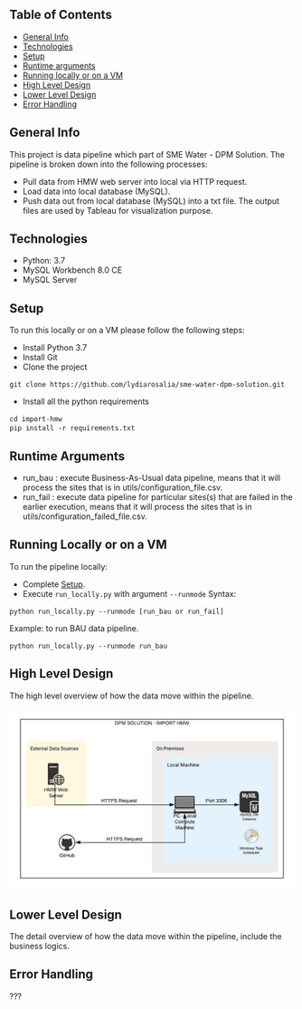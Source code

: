 ## Table of Contents
* [General Info](#General-Info)
* [Technologies](#Technologies)
* [Setup](#Setup)
* [Runtime arguments](#Runtime-Arguments)
* [Running locally or on a VM](Running-Locally-or-on-a-VM)
* [High Level Design](#High-Level-Design)
* [Lower Level Design](#Lower-Level-Design)
* [Error Handling](#Error-Handling)

## General Info
This project is data pipeline which part of SME Water - DPM Solution. The pipeline is broken down into the following processes:
* Pull data from HMW web server into local via HTTP request.
* Load data into local database (MySQL).
* Push data out from local database (MySQL) into a txt file. The output files are used by Tableau for visualization purpose.

## Technologies
* Python: 3.7
* MySQL Workbench 8.0 CE
* MySQL Server
	
## Setup
To run this locally or on a VM please follow the following steps:
* Install Python 3.7
* Install Git
* Clone the project
```
git clone https://github.com/lydiarosalia/sme-water-dpm-solution.git
```

* Install all the python requirements
```
cd import-hmw
pip install -r requirements.txt
```

## Runtime Arguments
* run_bau : execute Business-As-Usual data pipeline, means that it will process the sites that is in utils/configuration_file.csv.
* run_fail : execute data pipeline for particular sites(s) that are failed in the earlier execution, means that it will process the sites that is in utils/configuration_failed_file.csv.
  
## Running Locally or on a VM
To run the pipeline locally:
* Complete [Setup](#setup).
* Execute `run_locally.py` with argument `--runmode`
Syntax:
```
python run_locally.py --runmode [run_bau or run_fail]
```
Example: to run BAU data pipeline.
```
python run_locally.py --runmode run_bau
```

## High Level Design
The high level overview of how the data move within the pipeline.

![alt text](import-hmw/images/high-level-design-v01.jpeg)

## Lower Level Design
The detail overview of how the data move within the pipeline, include the business logics.

## Error Handling
???
